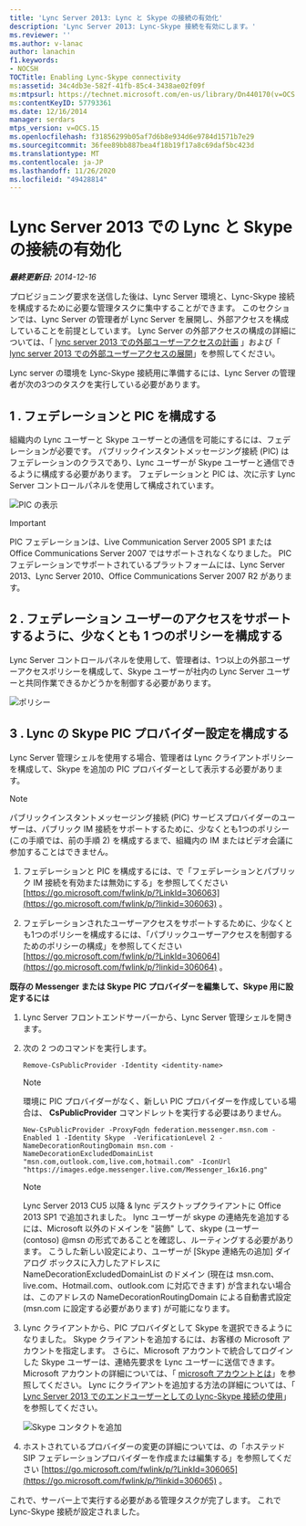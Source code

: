 ```yaml
---
title: 'Lync Server 2013: Lync と Skype の接続の有効化'
description: 'Lync Server 2013: Lync-Skype 接続を有効にします。'
ms.reviewer: ''
ms.author: v-lanac
author: lanachin
f1.keywords:
- NOCSH
TOCTitle: Enabling Lync-Skype connectivity
ms:assetid: 34c4db3e-582f-41fb-85c4-3438ae02f09f
ms:mtpsurl: https://technet.microsoft.com/en-us/library/Dn440170(v=OCS.15)
ms:contentKeyID: 57793361
ms.date: 12/16/2014
manager: serdars
mtps_version: v=OCS.15
ms.openlocfilehash: f31856299b05af7d6b8e934d6e9784d1571b7e29
ms.sourcegitcommit: 36fee89bb887bea4f18b19f17a8c69daf5bc423d
ms.translationtype: MT
ms.contentlocale: ja-JP
ms.lasthandoff: 11/26/2020
ms.locfileid: "49428814"
---
```

# <a name="enabling-lync-skype-connectivity-in-lync-server-2013"></a>Lync Server 2013 での Lync と Skype の接続の有効化

<div data-xmlns="http://www.w3.org/1999/xhtml">

<div class="topic" data-xmlns="http://www.w3.org/1999/xhtml" data-msxsl="urn:schemas-microsoft-com:xslt" data-cs="https://msdn.microsoft.com/">

<div data-asp="https://msdn2.microsoft.com/asp">



</div>

<div id="mainSection">

<div id="mainBody">

<span> </span>

_**最終更新日:** 2014-12-16_

プロビジョニング要求を送信した後は、Lync Server 環境と、Lync-Skype 接続を構成するために必要な管理タスクに集中することができます。 このセクションでは、Lync Server の管理者が Lync Server を展開し、外部アクセスを構成していることを前提としています。 Lync Server の外部アクセスの構成の詳細については、「 [lync server 2013 での外部ユーザーアクセスの計画](lync-server-2013-planning-for-external-user-access.md) 」および「 [lync server 2013 での外部ユーザーアクセスの展開](lync-server-2013-deploying-external-user-access.md)」を参照してください。

Lync server の環境を Lync-Skype 接続用に準備するには、Lync Server の管理者が次の3つのタスクを実行している必要があります。

<div>

## <a name="1-configure-federation-and-pic"></a>1 \. フェデレーションと PIC を構成する

組織内の Lync ユーザーと Skype ユーザーとの通信を可能にするには、フェデレーションが必要です。 パブリックインスタントメッセージング接続 (PIC) はフェデレーションのクラスであり、Lync ユーザーが Skype ユーザーと通信できるように構成する必要があります。 フェデレーションと PIC は、次に示す Lync Server コントロールパネルを使用して構成されています。

![PIC の表示](images/Dn440170.451b94e3-0b38-488c-835f-1f25690e8074(OCS.15).jpg "PIC の表示")

<div>


> [!IMPORTANT]  
> PIC フェデレーションは、Live Communication Server 2005 SP1 または Office Communications Server 2007 ではサポートされなくなりました。 PIC フェデレーションでサポートされているプラットフォームには、Lync Server 2013、Lync Server 2010、Office Communications Server 2007 R2 があります。



</div>

</div>

<div>

## <a name="2-configure-at-least-one-policy-to-support-federated-user-access"></a>2 \. フェデレーション ユーザーのアクセスをサポートするように、少なくとも 1 つのポリシーを構成する

Lync Server コントロールパネルを使用して、管理者は、1つ以上の外部ユーザーアクセスポリシーを構成して、Skype ユーザーが社内の Lync Server ユーザーと共同作業できるかどうかを制御する必要があります。

![ポリシー](images/Dn440170.8fd46ad1-9749-422c-8c47-c16ac9032cdb(OCS.15).jpg "ポリシー")

</div>

<div>

## <a name="3-configure-the-skype-pic-provider-setting-for-lync"></a>3 \. Lync の Skype PIC プロバイダー設定を構成する

Lync Server 管理シェルを使用する場合、管理者は Lync クライアントポリシーを構成して、Skype を追加の PIC プロバイダーとして表示する必要があります。

<div>


> [!NOTE]  
> パブリックインスタントメッセージング接続 (PIC) サービスプロバイダーのユーザーは、パブリック IM 接続をサポートするために、少なくとも1つのポリシー (この手順では、前の手順 2) を構成するまで、組織内の IM またはビデオ会議に参加することはできません。



</div>

1.  フェデレーションと PIC を構成するには、で「フェデレーションとパブリック IM 接続を有効または無効にする」を参照してください [https://go.microsoft.com/fwlink/p/?LinkId=306063](https://go.microsoft.com/fwlink/p/?linkid=306063) 。

2.  フェデレーションされたユーザーアクセスをサポートするために、少なくとも1つのポリシーを構成するには、「パブリックユーザーアクセスを制御するためのポリシーの構成」を参照してください [https://go.microsoft.com/fwlink/p/?LinkId=306064](https://go.microsoft.com/fwlink/p/?linkid=306064) 。

**既存の Messenger または Skype PIC プロバイダーを編集して、Skype 用に設定するには**

1.  Lync Server フロントエンドサーバーから、Lync Server 管理シェルを開きます。

2.  次の 2 つのコマンドを実行します。
    
    `Remove-CsPublicProvider -Identity <identity-name>`
    
    <div>
    

    > [!NOTE]  
    > 環境に PIC プロバイダーがなく、新しい PIC プロバイダーを作成している場合は、 <STRONG>CsPublicProvider</STRONG> コマンドレットを実行する必要はありません。

    
    </div>
    
    `New-CsPublicProvider -ProxyFqdn federation.messenger.msn.com -Enabled 1 -Identity Skype  -VerificationLevel 2 -NameDecorationRoutingDomain msn.com -NameDecorationExcludedDomainList "msn.com,outlook.com,live.com,hotmail.com" -IconUrl "https://images.edge.messenger.live.com/Messenger_16x16.png"`
    
    <div>
    

    > [!NOTE]  
    > Lync Server 2013 CU5 以降 &amp; lync デスクトップクライアントに Office 2013 SP1 で追加されました。 lync ユーザーが skype の連絡先を追加するには、Microsoft 以外のドメインを "装飾" して、skype (ユーザー (contoso) @msn の形式であることを確認し、ルーティングする必要があります。 こうした新しい設定により、ユーザーが [Skype 連絡先の追加] ダイアログ ボックスに入力したアドレスに NameDecorationExcludedDomainList のドメイン (現在は msn.com、live.com、Hotmail.com、outlook.com に対応できます) が含まれない場合は、このアドレスの NameDecorationRoutingDomain による自動書式設定 (msn.com に設定する必要があります) が可能になります。

    
    </div>

3.  Lync クライアントから、PIC プロバイダとして Skype を選択できるようになりました。 Skype クライアントを追加するには、お客様の Microsoft アカウントを指定します。 さらに、Microsoft アカウントで統合してログインした Skype ユーザーは、連絡先要求を Lync ユーザーに送信できます。 Microsoft アカウントの詳細については、「 [microsoft アカウントとは](https://support.skype.com/en/faq/fa12059/what-is-a-microsoft-account)」を参照してください。 Lync にクライアントを追加する方法の詳細については、「 [Lync Server 2013 でのエンドユーザーとしての Lync-Skype 接続の使用](lync-server-2013-using-lync-skype-connectivity-as-an-end-user.md)」を参照してください。
    
    ![Skype コンタクトを追加](images/Dn440170.df0e6ed9-2374-4dfa-a815-87281989487c(OCS.15).jpg "Skype コンタクトを追加")

4.  ホストされているプロバイダーの変更の詳細については、の「ホステッド SIP フェデレーションプロバイダーを作成または編集する」を参照してください [https://go.microsoft.com/fwlink/p/?LinkId=306065](https://go.microsoft.com/fwlink/p/?linkid=306065) 。

これで、サーバー上で実行する必要がある管理タスクが完了します。 これで Lync-Skype 接続が設定されました。

</div>

</div>

<span> </span>

</div>

</div>

</div>

